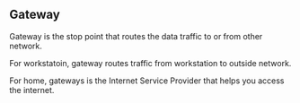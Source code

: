 ## Gateway ##

Gateway is the stop point that routes the data traffic to or from other network.     

For workstatoin, gateway routes traffic from workstation to outside network.   

For home, gateways is the Internet Service Provider that helps you access the internet.
